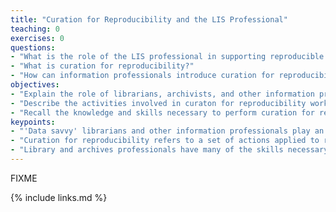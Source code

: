 ```yaml
---
title: "Curation for Reproducibility and the LIS Professional"
teaching: 0
exercises: 0
questions:
- "What is the role of the LIS professional in supporting reproducible research?"
- "What is curation for reproducibility?"
- "How can information professionals introduce curation for reproducibility into their practices and services?"
objectives:
- "Explain the role of librarians, archivists, and other information professionals in supporting and promoting scientific reproducibility."
- "Describe the activities involved in curaton for reproducibility workflows."
- "Recall the knowledge and skills necessary to perform curation for reproducibility activities."
keypoints:
- "'Data savvy' librarians and other information professionals play an important role in supporting and promoting scientific reproducibility."
- "Curation for reproducibility refers to a set of actions applied to research artifacts to ensure that they can be used to produce findings identical to those reported by the scientists who conducted the original study."
- "Library and archives professionals have many of the skills necessary to perform curation for producibility activities."
---
```

FIXME

{% include links.md %}

